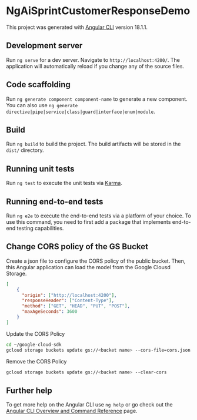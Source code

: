 # NgAiSprintCustomerResponseDemo

This project was generated with [Angular CLI](https://github.com/angular/angular-cli) version 18.1.1.

## Development server

Run `ng serve` for a dev server. Navigate to `http://localhost:4200/`. The application will automatically reload if you change any of the source files.

## Code scaffolding

Run `ng generate component component-name` to generate a new component. You can also use `ng generate directive|pipe|service|class|guard|interface|enum|module`.

## Build

Run `ng build` to build the project. The build artifacts will be stored in the `dist/` directory.

## Running unit tests

Run `ng test` to execute the unit tests via [Karma](https://karma-runner.github.io).

## Running end-to-end tests

Run `ng e2e` to execute the end-to-end tests via a platform of your choice. To use this command, you need to first add a package that implements end-to-end testing capabilities.

## Change CORS policy of the GS Bucket

Create a json file to configure the CORS policy of the public bucket. Then, this Angular application can load the model from the Google Clousd Storage. 

```json
[
    {
      "origin": ["http://localhost:4200"],
      "responseHeader": ["Content-Type"],
      "method": ["GET", "HEAD", "PUT", "POST"],
      "maxAgeSeconds": 3600
    }
]
```

Update the CORS Policy

```bash
cd ~/google-cloud-sdk 
gcloud storage buckets update gs://<bucket name> --cors-file=cors.json
```

Remove the CORS Policy

```bash
gcloud storage buckets update gs://<bucket name> --clear-cors
```

## Further help

To get more help on the Angular CLI use `ng help` or go check out the [Angular CLI Overview and Command Reference](https://angular.dev/tools/cli) page.
